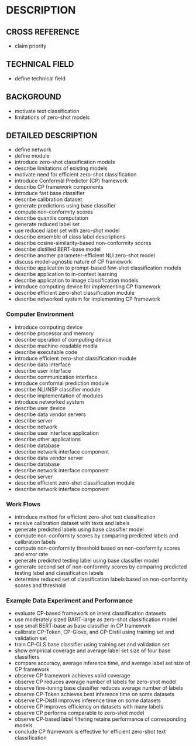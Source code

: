 # DESCRIPTION

## CROSS REFERENCE

- claim priority

## TECHNICAL FIELD

- define technical field

## BACKGROUND

- motivate text classification
- limitations of zero-shot models

## DETAILED DESCRIPTION

- define network
- define module
- introduce zero-shot classification models
- describe limitations of existing models
- motivate need for efficient zero-shot classification
- introduce Conformal Predictor (CP) framework
- describe CP framework components
- introduce fast base classifier
- describe calibration dataset
- generate predictions using base classifier
- compute non-conformity scores
- describe quantile computation
- generate reduced label set
- use reduced label set with zero-shot model
- describe ensemble of class label descriptions
- describe cosine-similarity-based non-conformity scores
- describe distilled BERT-base model
- describe another parameter-efficient NLI zero-shot model
- discuss model-agnostic nature of CP framework
- describe application to prompt-based few-shot classification models
- describe application to in-context learning
- describe application to image classification models
- introduce computing device for implementing CP framework
- describe efficient zero-shot classification module
- describe networked system for implementing CP framework

### Computer Environment

- introduce computing device
- describe processor and memory
- describe operation of computing device
- describe machine-readable media
- describe executable code
- introduce efficient zero-shot classification module
- describe data interface
- describe user interface
- describe communication interface
- introduce conformal prediction module
- describe NLI/NSP classifier module
- describe implementation of modules
- introduce networked system
- describe user device
- describe data vendor servers
- describe server
- describe network
- describe user interface application
- describe other applications
- describe database
- describe network interface component
- describe data vendor server
- describe database
- describe network interface component
- describe server
- describe efficient zero-shot classification module
- describe network interface component

### Work Flows

- introduce method for efficient zero-shot text classification
- receive calibration dataset with texts and labels
- generate predicted labels using base classifier model
- compute non-conformity scores by comparing predicted labels and calibration labels
- compute non-conformity threshold based on non-conformity scores and error rate
- generate predicted testing label using base classifier model
- generate second set of non-conformity scores by comparing predicted testing label and classification labels
- determine reduced set of classification labels based on non-conformity scores and threshold

### Example Data Experiment and Performance

- evaluate CP-based framework on intent classification datasets
- use moderately sized BART-large as zero-shot classification model
- use small BERT-base as base classifier in CP framework
- calibrate CP-Token, CP-Glove, and CP-Distil using training set and validation set
- train CP-CLS base classifier using training set and validation set
- show empirical coverage and average label set size of four base classifiers
- compare accuracy, average inference time, and average label set size of CP framework
- observe CP framework achieves valid coverage
- observe CP reduces average number of labels for zero-shot model
- observe fine-tuning base classifier reduces average number of labels
- observe CP-Token achieves best inference time on some datasets
- observe CP-Distil improves inference time on some datasets
- observe CP improves efficiency on datasets with many labels
- observe CP performs comparable to zero-shot model
- observe CP-based label filtering retains performance of corresponding models
- conclude CP framework is effective for efficient zero-shot text classification


